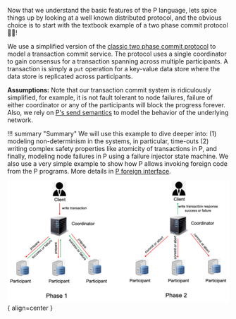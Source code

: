 Now that we understand the basic features of the P language, lets spice things up by looking at a well known distributed protocol, and the obvious choice is to start with the textbook example of a two phase commit protocol :man_juggling:!


We use a simplified version of the [classic two phase commit protocol](https://s2.smu.edu/~mhd/8330f11/p133-gray.pdf) to model a transaction commit service. The protocol uses a single coordinator to gain consensus for a transaction spanning across multiple participants. A transaction is simply a `put` operation for a key-value data store where the data store is replicated across participants.

**Assumptions:** Note that our transaction commit system is ridiculously simplified, for example, it is not fault tolerant to node failures, failure of either coordinator or any of the participants will block the progress forever. Also, we rely on [P's send semantics](../advanced/psemantics.md) to model the behavior of the underlying network.

!!! summary "Summary"
    We will use this example to dive deeper into: (1) modeling non-determinism in the systems, in particular, time-outs (2) writing complex safety properties like atomicity of transactions in P, and finally, modeling node failures in P using a failure injector state machine. We also use a very simple example to show how P allows invoking foreign code from the P programs. More details in [P foreign interface](../manual/foriegntypesfunctions.md).

![Placeholder](twophasecommit.png){ align=center }